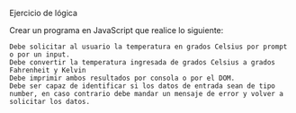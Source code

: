 Ejercicio de lógica

Crear un programa en JavaScript que realice lo siguiente:

    Debe solicitar al usuario la temperatura en grados Celsius por prompt o por un input.
    Debe convertir la temperatura ingresada de grados Celsius a grados Fahrenheit y Kelvin
    Debe imprimir ambos resultados por consola o por el DOM.
    Debe ser capaz de identificar si los datos de entrada sean de tipo number, en caso contrario debe mandar un mensaje de error y volver a solicitar los datos.

